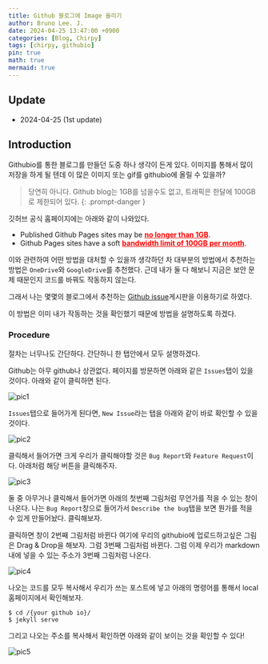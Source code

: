 ```yaml
---
title: Github 블로그에 Image 올리기
author: Bruno Lee. J.
date: 2024-04-25 13:47:00 +0900
categories: [Blog, Chirpy]
tags: [chirpy, githubio]
pin: true
math: true
mermaid: true
---
```


## Update
- 2024-04-25 (1st update)

## Introduction
Githubio를 통한 블로그를 만들던 도중 하나 생각이 든게 있다. 이미지를 통해서 많이 저장을 하게 될 텐데 이 많은 이미지 또는 gif를 githubio에 올릴 수 있을까? 

> 당연히 아니다. Github blog는 1GB를 넘을수도 없고, 트래픽은 한달에 100GB로 제한되어 있다.
{: .prompt-danger }

깃허브 공식 홈페이지에는 아래와 같이 나와있다.

- Published Github Pages sites may be <strong><span style="color: red;"><u>no longer than 1GB</u></span></strong>.
- Github Pages sites have a soft <strong><span style="color: red;"><u>bandwidth limit of 100GB per month</u></span></strong>.

이와 관련하여 어떤 방법을 대처할 수 있을까 생각하던 차 대부분의 방법에서 추천하는 방법은 `OneDrive`와 `GoogleDrive`를 추천했다. 근데 내가 둘 다 해보니 지금은 보안 문제 때문인지 코드를 바꿔도 작동하지 않는다. 

그래서 나는 몇몇의 블로그에서 추천하는 <u>Github issue</u>게시판을 이용하기로 하였다.

이 방법은 이미 내가 작동하는 것을 확인했기 때문에 방법을 설명하도록 하겠다.

### Procedure
절차는 너무나도 간단하다. 간단하니 한 탭안에서 모두 설명하겠다.

Github는 아무 github나 상관없다. 페이지를 방문하면 아래와 같은 `Issues`탭이 있을 것이다. 아래와 같이 클릭하면 된다.

![pic1](https://github.com/cotes2020/jekyll-theme-chirpy/assets/62800365/8e58ccd1-c3c6-4c5d-be52-871a782c2ee5)

`Issues`탭으로 들어가게 된다면, `New Issue`라는 탭을 아래와 같이 바로 확인할 수 있을 것이다. 

![pic2](https://github.com/cotes2020/jekyll-theme-chirpy/assets/62800365/a38b7321-926d-4504-b00f-f09ffd130aec)

클릭해서 들어가면 크게 우리가 클릭해야할 것은 `Bug Report`와 `Feature Request`이다. 아래처럼 해당 버튼을 클릭해주자.

![pic3](https://github.com/cotes2020/jekyll-theme-chirpy/assets/62800365/ff4ac84f-7ddb-42bb-832c-b6191901e26d)

둘 중 아무거나 클릭해서 들어가면 아래의 첫번째 그림처럼 무언가를 적을 수 있는 창이 나온다. 나는 `Bug Report`창으로 들어가서 `Describe the bug`탭을 보면 뭔가를 적을 수 있게 만들어놨다. 클릭해보자.

클릭하면 창이 2번째 그림처럼 바뀐다 여기에 우리의 githubio에 업로드하고싶은 그림은 Drag & Drop을 해보자. 그럼 3번째 그림처럼 바뀐다. 그럼 이제 우리가 markdown내에 넣을 수 있는 주소가 3번째 그림처럼 나온다. 

![pic4](https://github.com/cotes2020/jekyll-theme-chirpy/assets/62800365/c7da1815-7797-482e-92e4-ab8b09af827e)

나오는 코드를 모두 복사해서 우리가 쓰는 포스트에 넣고 아래의 명령어를 통해서 local 홈페이지에서 확인해보자.

```console
$ cd /{your github io}/
$ jekyll serve
```

그리고 나오는 주소를 복사해서 확인하면 아래와 같이 보이는 것을 확인할 수 있다!

![pic5](https://github.com/cotes2020/jekyll-theme-chirpy/assets/62800365/31b4612f-ca68-4a89-ae5c-25b2f7d66cf7)